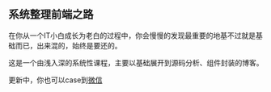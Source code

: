 ## 系统整理前端之路
在你从一个IT小白成长为老白的过程中，你会慢慢的发现最重要的地基不过就是基础而已，出来混的，始终是要还的。  
  
这是一个由浅入深的系统性课程，主要以基础展开到源码分析、组件封装的博客。  

更新中，你也可以case到[微信](common/weixin.png)